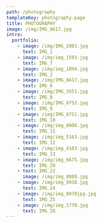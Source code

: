 ```yaml
---
path: /photography
templateKey: photography-page
title: PHOTOGRAPHY
image: /img/IMG_8617.jpg
intro:
  portfolio:
    - image: /img/IMG_2081.jpg
      text: IMG_1
    - image: /img/img_1593.jpg
      text: IMG_7
    - image: /img/img_1894.jpg
      text: IMG_2
    - image: /img/IMG_8617.jpg
      text: IMG_6
    - image: /img/IMG_3551.jpg
      text: IMG_8
    - image: /img/IMG_8752.jpg
      text: IMG_9
    - image: /img/IMG_8751.jpg
      text: IMG_10
    - image: /img/img_8006.jpg
      text: IMG_11
    - image: /img/img_5163.jpg
      text: IMG_12
    - image: /img/img_4103.jpg
      text: IMG_13
    - image: /img/img_6675.jpg
      text: IMG_20
    - text: IMG_22
      image: /img/img_8089.jpg
    - image: /img/img_9938.jpg
      text: IMG_24
    - image: /img/img_8870jpg.jpg
      text: IMG_25
    - image: /img/img_1770.jpg
      text: IMG_28
---
```

